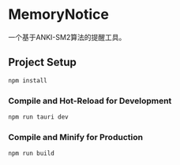 # MemoryNotice

一个基于ANKI-SM2算法的提醒工具。

## Project Setup
```sh
npm install
```

### Compile and Hot-Reload for Development
```sh
npm run tauri dev
```

### Compile and Minify for Production
```sh
npm run build
```
